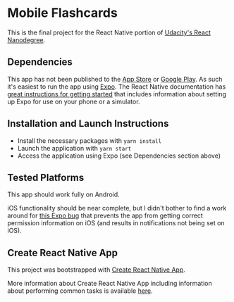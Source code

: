 # Mobile Flashcards
This is the final project for the React Native portion of [Udacity's React Nanodegree](https://www.udacity.com/course/react-nanodegree--nd019).

## Dependencies
This app has not been published to the [App Store](https://itunes.apple.com/us/genre/ios/id36?mt=8) or [Google Play](https://play.google.com/store/apps?hl=en). As such it's easiest to run the app using [Expo](https://expo.io/). The React Native documentation has [great instructions for getting started](https://facebook.github.io/react-native/docs/getting-started.html) that includes information about setting up Expo for use on your phone or a simulator.

## Installation and Launch Instructions
- Install the necessary packages with `yarn install`
- Launch the application with `yarn start`
- Access the application using Expo (see Dependencies section above)

## Tested Platforms
This app should work fully on Android.

iOS functionality should be near complete, but I didn't bother to find a work around for [this Expo bug](https://github.com/expo/expo/issues/101) that prevents the app from getting correct permission information on iOS (and results in notifications not being set on iOS).

## Create React Native App
This project was bootstrapped with [Create React Native App](https://github.com/react-community/create-react-native-app).

More information about Create React Native App including information about performing common tasks is available [here](https://github.com/react-community/create-react-native-app/blob/master/react-native-scripts/template/README.md).

